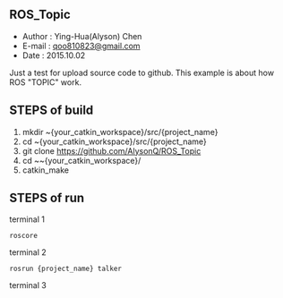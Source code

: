## ROS_Topic
* Author : Ying-Hua(Alyson) Chen
* E-mail : qoo810823@gmail.com
* Date   : 2015.10.02


Just a test for upload source code to github.
This example is about how ROS "TOPIC" work.

## STEPS of build
1. mkdir ~{your_catkin_workspace}/src/{project_name}
2. cd ~{your_catkin_workspace}/src/{project_name}
3. git clone https://github.com/AlysonQ/ROS_Topic
4. cd ~~{your_catkin_workspace}/
5. catkin_make

## STEPS of run

terminal 1
```
roscore
```
terminal 2
```
rosrun {project_name} talker
```
terminal 3
```rosrun {project_name} listenr
```
